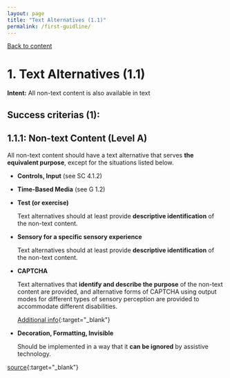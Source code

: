 ```yaml
---
layout: page
title: "Text Alternatives (1.1)"
permalink: /first-guidline/
---
```

<link rel="stylesheet" href="/assets/css/style.css?v=07f9abc06ad55cffb2433692575c223659db012e" media="screen"><link rel="stylesheet" href="/css/style.css">
<a class="back-link" href="https://shoshiko.github.io">Back to content</a>
   
<div class="inner" markdown="1">

# 1. Text Alternatives (1.1)

**Intent:** All non-text content is also available in text

## Success criterias (1):

## 1.1.1: Non-text Content (Level A)

All non-text content should have a text alternative that serves **the equivalent purpose**, except for the situations listed below.

- **Controls, Input** (see SC 4.1.2)

- **Time-Based Media** (see G 1.2)

- **Test (or exercise)**
  
    Text alternatives should at least provide **descriptive identification** of the non-text content.

- **Sensory for a specific sensory experience**
  
    Text alternatives should at least provide **descriptive identification** of the non-text content.

- **CAPTCHA**

    Text alternatives that **identify and describe the purpose** of the non-text content are provided, and alternative forms of CAPTCHA using output modes for different types of sensory perception are provided to accommodate different disabilities.

    [Additional info](https://www.w3.org/TR/turingtest/){:target="_blank"}

- **Decoration, Formatting, Invisible**

    Should be  implemented in a way that it **can be ignored** by assistive technology.

[source](https://www.w3.org/WAI/WCAG21/Understanding/text-alternatives){:target="_blank"}

</div>